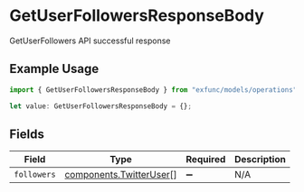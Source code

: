 # GetUserFollowersResponseBody

GetUserFollowers API successful response

## Example Usage

```typescript
import { GetUserFollowersResponseBody } from "exfunc/models/operations";

let value: GetUserFollowersResponseBody = {};
```

## Fields

| Field                                                              | Type                                                               | Required                                                           | Description                                                        |
| ------------------------------------------------------------------ | ------------------------------------------------------------------ | ------------------------------------------------------------------ | ------------------------------------------------------------------ |
| `followers`                                                        | [components.TwitterUser](../../models/components/twitteruser.md)[] | :heavy_minus_sign:                                                 | N/A                                                                |